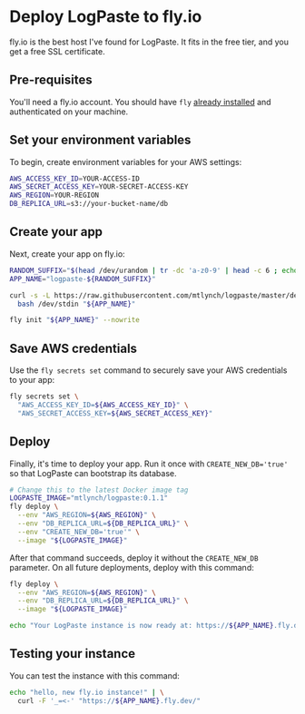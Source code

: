 # Deploy LogPaste to fly.io

fly.io is the best host I've found for LogPaste. It fits in the free tier, and you get a free SSL certificate.

## Pre-requisites

You'll need a fly.io account. You should have `fly` [already installed](https://fly.io/docs/fly/installing/) and authenticated on your machine.

## Set your environment variables

To begin, create environment variables for your AWS settings:

```bash
AWS_ACCESS_KEY_ID=YOUR-ACCESS-ID
AWS_SECRET_ACCESS_KEY=YOUR-SECRET-ACCESS-KEY
AWS_REGION=YOUR-REGION
DB_REPLICA_URL=s3://your-bucket-name/db
```

## Create your app

Next, create your app on fly.io:

```bash
RANDOM_SUFFIX="$(head /dev/urandom | tr -dc 'a-z0-9' | head -c 6 ; echo '')"
APP_NAME="logpaste-${RANDOM_SUFFIX}"

curl -s -L https://raw.githubusercontent.com/mtlynch/logpaste/master/dev-scripts/make-fly-config | \
  bash /dev/stdin "${APP_NAME}"

fly init "${APP_NAME}" --nowrite
```

## Save AWS credentials

Use the `fly secrets set` command to securely save your AWS credentials to your app:

```bash
fly secrets set \
  "AWS_ACCESS_KEY_ID=${AWS_ACCESS_KEY_ID}" \
  "AWS_SECRET_ACCESS_KEY=${AWS_SECRET_ACCESS_KEY}"
```

## Deploy

Finally, it's time to deploy your app. Run it once with `CREATE_NEW_DB='true'` so that LogPaste can bootstrap its database.

```bash
# Change this to the latest Docker image tag
LOGPASTE_IMAGE="mtlynch/logpaste:0.1.1"
fly deploy \
  --env "AWS_REGION=${AWS_REGION}" \
  --env "DB_REPLICA_URL=${DB_REPLICA_URL}" \
  --env "CREATE_NEW_DB='true'" \
  --image "${LOGPASTE_IMAGE}"
```

After that command succeeds, deploy it without the `CREATE_NEW_DB` parameter. On all future deployments, deploy with this command:

```bash
fly deploy \
  --env "AWS_REGION=${AWS_REGION}" \
  --env "DB_REPLICA_URL=${DB_REPLICA_URL}" \
  --image "${LOGPASTE_IMAGE}"

echo "Your LogPaste instance is now ready at: https://${APP_NAME}.fly.dev/"
```

## Testing your instance

You can test the instance with this command:

```bash
echo "hello, new fly.io instance!" | \
  curl -F '_=<-' "https://${APP_NAME}.fly.dev/"
```
